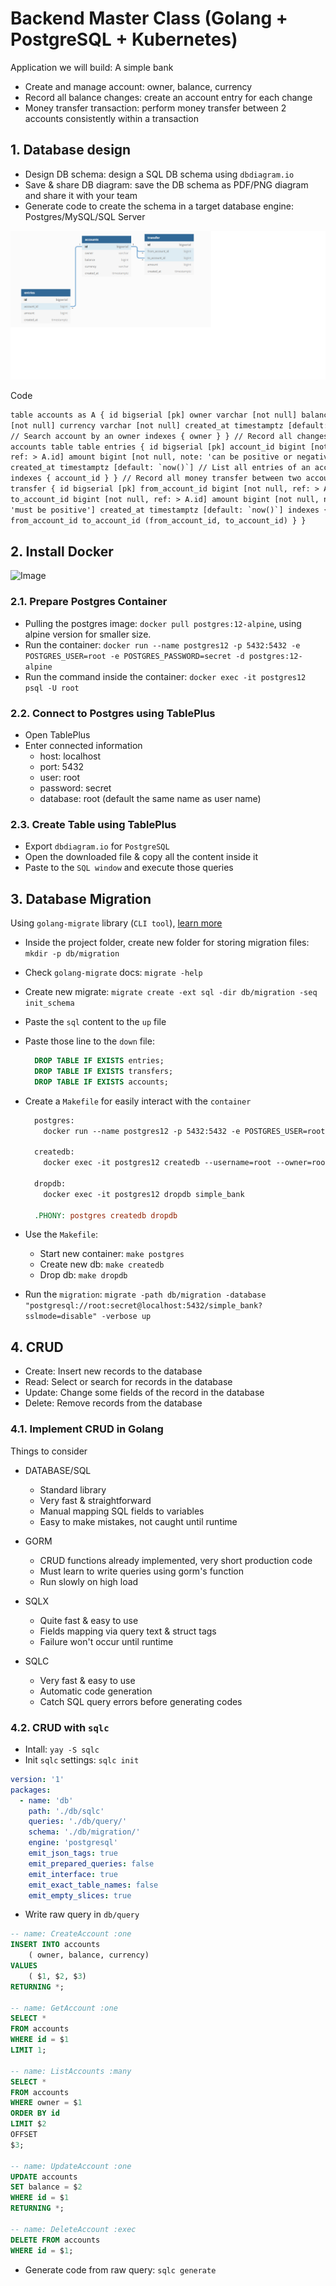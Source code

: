 # Backend Master Class (Golang + PostgreSQL + Kubernetes)

Application we will build: A simple bank

- Create and manage account: owner, balance, currency
- Record all balance changes: create an account entry for each change
- Money transfer transaction: perform money transfer between 2 accounts consistently within a transaction

## 1. Database design

- Design DB schema: design a SQL DB schema using `dbdiagram.io`
- Save & share DB diagram: save the DB schema as PDF/PNG diagram and share it with your team
- Generate code to create the schema in a target database engine: Postgres/MySQL/SQL Server

![DB](assets/db.png)

Code

```html
table accounts as A { id bigserial [pk] owner varchar [not null] balance bigint
[not null] currency varchar [not null] created_at timestamptz [default: `now()`]
// Search account by an owner indexes { owner } } // Record all changes to the
accounts table table entries { id bigserial [pk] account_id bigint [not null,
ref: > A.id] amount bigint [not null, note: 'can be positive or negative']
created_at timestamptz [default: `now()`] // List all entries of an account
indexes { account_id } } // Record all money transfer between two accounts table
transfer { id bigserial [pk] from_account_id bigint [not null, ref: > A.id]
to_account_id bigint [not null, ref: > A.id] amount bigint [not null, note:
'must be positive'] created_at timestamptz [default: `now()`] indexes {
from_account_id to_account_id (from_account_id, to_account_id) } }
```

## 2. Install Docker

![Image](assets/dockerimage.png)

### 2.1. Prepare Postgres Container

- Pulling the postgres image: `docker pull postgres:12-alpine`, using alpine version for smaller size.
- Run the container: `docker run --name postgres12 -p 5432:5432 -e POSTGRES_USER=root -e POSTGRES_PASSWORD=secret -d postgres:12-alpine`
- Run the command inside the container: `docker exec -it postgres12 psql -U root`

### 2.2. Connect to Postgres using TablePlus

- Open TablePlus
- Enter connected information
  - host: localhost
  - port: 5432
  - user: root
  - password: secret
  - database: root (default the same name as user name)

### 2.3. Create Table using TablePlus

- Export `dbdiagram.io` for `PostgreSQL`
- Open the downloaded file & copy all the content inside it
- Paste to the `SQL window` and execute those queries

## 3. Database Migration

Using `golang-migrate` library (`CLI tool`), [learn more](https://github.com/golang-migrate/migrate/tree/master/cmd/migrate)

- Inside the project folder, create new folder for storing migration files: `mkdir -p db/migration`
- Check `golang-migrate` docs: `migrate -help`
- Create new migrate: `migrate create -ext sql -dir db/migration -seq init_schema`
- Paste the `sql` content to the `up` file
- Paste those line to the `down` file:

  ```sql
    DROP TABLE IF EXISTS entries;
    DROP TABLE IF EXISTS transfers;
    DROP TABLE IF EXISTS accounts;
  ```

- Create a `Makefile` for easily interact with the `container`

  ```Makefile
    postgres:
      docker run --name postgres12 -p 5432:5432 -e POSTGRES_USER=root -e POSTGRES_PASSWORD=secret -d postgres:12-alpine

    createdb:
      docker exec -it postgres12 createdb --username=root --owner=root simple_bank

    dropdb:
      docker exec -it postgres12 dropdb simple_bank

    .PHONY: postgres createdb dropdb
  ```

- Use the `Makefile`:

  - Start new container: `make postgres`
  - Create new db: `make createdb`
  - Drop db: `make dropdb`

- Run the `migration`: `migrate -path db/migration -database "postgresql://root:secret@localhost:5432/simple_bank?sslmode=disable" -verbose up`

## 4. CRUD

- Create: Insert new records to the database
- Read: Select or search for records in the database
- Update: Change some fields of the record in the database
- Delete: Remove records from the database

### 4.1. Implement CRUD in Golang

Things to consider

- DATABASE/SQL

  - Standard library
  - Very fast & straightforward
  - Manual mapping SQL fields to variables
  - Easy to make mistakes, not caught until runtime

- GORM

  - CRUD functions already implemented, very short production code
  - Must learn to write queries using gorm's function
  - Run slowly on high load

- SQLX

  - Quite fast & easy to use
  - Fields mapping via query text & struct tags
  - Failure won't occur until runtime

- SQLC

  - Very fast & easy to use
  - Automatic code generation
  - Catch SQL query errors before generating codes

### 4.2. CRUD with `sqlc`

- Intall: `yay -S sqlc`
- Init `sqlc` settings: `sqlc init`

```yaml
version: '1'
packages:
  - name: 'db'
    path: './db/sqlc'
    queries: './db/query/'
    schema: './db/migration/'
    engine: 'postgresql'
    emit_json_tags: true
    emit_prepared_queries: false
    emit_interface: true
    emit_exact_table_names: false
    emit_empty_slices: true
```

- Write raw query in `db/query`

```sql
-- name: CreateAccount :one
INSERT INTO accounts
    ( owner, balance, currency)
VALUES
    ( $1, $2, $3)
RETURNING *;

-- name: GetAccount :one
SELECT *
FROM accounts
WHERE id = $1
LIMIT 1;

-- name: ListAccounts :many
SELECT *
FROM accounts
WHERE owner = $1
ORDER BY id
LIMIT $2
OFFSET
$3;

-- name: UpdateAccount :one
UPDATE accounts
SET balance = $2
WHERE id = $1
RETURNING *;

-- name: DeleteAccount :exec
DELETE FROM accounts
WHERE id = $1;
```

- Generate code from raw query: `sqlc generate`

